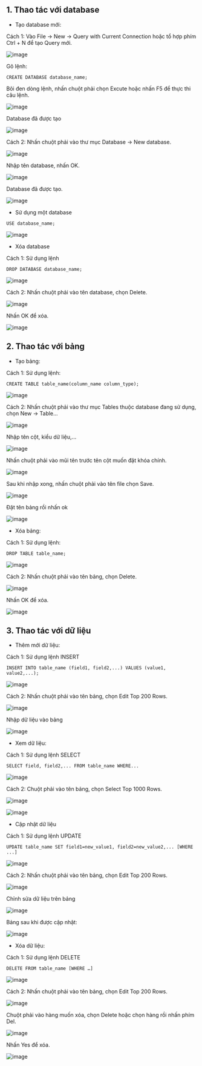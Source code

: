 ## 1. Thao tác với database

- Tạo database mới: 

Cách 1: Vào File -> New -> Query with Current Connection hoặc tổ hợp phím Ctrl + N để tạo Query mới. 

![image](https://user-images.githubusercontent.com/111716161/191212258-9e4dcd19-6f74-4c18-bfc1-110f74aa3fcf.png)

Gõ lệnh:

```
CREATE DATABASE database_name;
```

Bôi đen dòng lệnh, nhấn chuột phải chọn Excute hoặc nhấn F5 để thực thi câu lệnh.

![image](https://user-images.githubusercontent.com/111716161/191215246-a8ea4d4b-6c9b-42bf-81d8-9a314e928dc5.png)

Database đã được tạo

![image](https://user-images.githubusercontent.com/111716161/191215334-b461776c-e9fe-4ef4-a845-ad6dafc564bf.png)

Cách 2: Nhấn chuột phải vào thư mục Database -> New database.

![image](https://user-images.githubusercontent.com/111716161/191213599-146dbb9f-68b9-4238-b5f2-8037239da0f2.png)

Nhập tên database, nhấn OK. 

![image](https://user-images.githubusercontent.com/111716161/191214351-d65dfddc-253f-45d5-8840-7b637bf72e70.png)

Database đã được tạo.

![image](https://user-images.githubusercontent.com/111716161/191215389-495498b7-c101-40b1-807b-65658f251833.png)

- Sử dụng một database

```
USE database_name;
```

![image](https://user-images.githubusercontent.com/111716161/191215880-7639be84-489b-41b6-941b-f57e3ac197ea.png)

- Xóa database

Cách 1: Sử dụng lệnh

```
DROP DATABASE database_name;
```

![image](https://user-images.githubusercontent.com/111716161/191216275-2c484c31-250f-48a2-aee6-3aa83b4c544e.png)

Cách 2: Nhấn chuột phải vào tên database, chọn Delete. 

![image](https://user-images.githubusercontent.com/111716161/191216386-b1d94c45-d92b-4b02-a832-b2de5cdd4cf2.png)

Nhấn OK để xóa.

![image](https://user-images.githubusercontent.com/111716161/191216507-9c07533f-7846-4d0d-8baf-829b69625b87.png)

## 2. Thao tác với bảng

- Tạo bảng:

Cách 1: Sử dụng lệnh:

```
CREATE TABLE table_name(column_name column_type);
```

![image](https://user-images.githubusercontent.com/111716161/191219738-bbb068d1-8f82-4ddb-81ba-fe673f82d5ab.png)

Cách 2: Nhấn chuột phải vào thư mục Tables thuộc database đang sử dụng, chọn New -> Table...

![image](https://user-images.githubusercontent.com/111716161/191217369-45951f57-e03a-45dc-8540-ee024b4b9a28.png)

Nhập tên cột, kiểu dữ liệu,...

![image](https://user-images.githubusercontent.com/111716161/191217670-0eddf3ce-9ef4-47ec-81d7-42a38294b146.png)

Nhấn chuột phải vào mũi tên trước tên cột muốn đặt khóa chính. 
 
![image](https://user-images.githubusercontent.com/111716161/191219248-b946cf59-a308-4ac3-876c-5da97184ca17.png)

Sau khi nhập xong, nhấn chuột phải vào tên file chọn Save.

![image](https://user-images.githubusercontent.com/111716161/191217818-b39d70b5-70d7-4db9-a5a9-6a19c71762eb.png)

Đặt tên bảng rồi nhấn ok

![image](https://user-images.githubusercontent.com/111716161/191219451-4adaabef-0e7a-4734-9ff6-10528c280ba3.png)

- Xóa bảng:

Cách 1: Sử dụng lệnh:

```
DROP TABLE table_name;
```

![image](https://user-images.githubusercontent.com/111716161/191221378-921660d2-ab4d-44c4-8be1-ed834038c715.png)

Cách 2: Nhấn chuột phải vào tên bảng, chọn Delete.

![image](https://user-images.githubusercontent.com/111716161/191220254-29498e73-8549-4da3-9c47-35440e91616f.png)

Nhấn OK để xóa.

![image](https://user-images.githubusercontent.com/111716161/191220333-adde0a03-d715-4bf2-8f67-c4adb1133702.png)

## 3. Thao tác với dữ liệu

- Thêm mới dữ liệu:

Cách 1: Sử dụng lệnh INSERT

```
INSERT INTO table_name (field1, field2,...) VALUES (value1, value2,...);
```
![image](https://user-images.githubusercontent.com/111716161/191221623-e26fca7e-800c-4838-a931-cec469f461e8.png)

Cách 2: Nhấn chuột phải vào tên bảng, chọn Edit Top 200 Rows.

![image](https://user-images.githubusercontent.com/111716161/191222339-146ebebd-20bd-462d-bf3b-ea9175742acf.png)

Nhập dữ liệu vào bảng

![image](https://user-images.githubusercontent.com/111716161/191222822-c9c8c559-bc86-4e7f-b347-efc0c080f9c9.png)

- Xem dữ liệu:

Cách 1: Sử dụng lệnh SELECT

```
SELECT field, field2,... FROM table_name WHERE...
```

![image](https://user-images.githubusercontent.com/111716161/191223119-b919e085-6643-4864-8b93-6d10cc07376b.png)

Cách 2: Chuột phải vào tên bảng, chọn Select Top 1000 Rows.

![image](https://user-images.githubusercontent.com/111716161/191223275-6dea3786-97ba-4fee-8c07-d883374c794f.png)

![image](https://user-images.githubusercontent.com/111716161/191223332-7c18ec70-964d-4f00-b9c4-904c57bde124.png)

- Cập nhật dữ liệu

Cách 1: Sử dụng lệnh UPDATE

```
UPDATE table_name SET field1=new_value1, field2=new_value2,... [WHERE ...]
```

![image](https://user-images.githubusercontent.com/111716161/191223663-5936f55b-b0f6-40fe-ba64-fdbb31483b47.png)

Cách 2: Nhấn chuột phải vào tên bảng, chọn Edit Top 200 Rows.

![image](https://user-images.githubusercontent.com/111716161/191223955-953e6b2a-eaf7-4e04-8456-cb87c233d1ed.png)

Chỉnh sửa dữ liệu trên bảng

![image](https://user-images.githubusercontent.com/111716161/191224033-eeb39aa0-7693-471c-a397-a99346934922.png)

Bảng sau khi được cập nhật:

![image](https://user-images.githubusercontent.com/111716161/191224161-3929d0d8-c3b6-4651-a719-ce894c5d8a47.png)

- Xóa dữ liệu:

Cách 1: Sử dụng lệnh DELETE

```
DELETE FROM table_name [WHERE …]
```

![image](https://user-images.githubusercontent.com/111716161/191227920-aafa0781-c1a1-48b6-b219-2a018d85c42c.png)

Cách 2: Nhấn chuột phải vào tên bảng, chọn Edit Top 200 Rows.

![image](https://user-images.githubusercontent.com/111716161/191223955-953e6b2a-eaf7-4e04-8456-cb87c233d1ed.png)

Chuột phải vào hàng muốn xóa, chọn Delete hoặc chọn hàng rồi nhấn phím Del. 

![image](https://user-images.githubusercontent.com/111716161/191228325-b1e67736-cc67-4e87-9abf-45be564c12b5.png)

Nhấn Yes để xóa.

![image](https://user-images.githubusercontent.com/111716161/191228574-245cb9c3-39b0-474e-9b89-9fd324e20e54.png)
